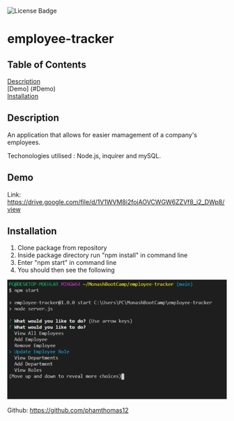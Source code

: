 ![License Badge](https://img.shields.io/badge/License-MIT-BLUE)

# employee-tracker

## Table of Contents
[Description](#Description) <br>
[Demo] (#Demo) <br>
[Installation](#Installation) <br>

## Description
An application that allows for easier mamagement of a company's employees.

Techonologies utilised :  Node.js, inquirer and mySQL.

## Demo
Link: https://drive.google.com/file/d/1V1WVM8i2fojAOVCWGW6ZZVf8_i2_DWp8/view

## Installation

1. Clone package from repository
2. Inside package directory run "npm install" in command line
3. Enter "npm start" in command line
4. You should then see the following
<img src="/assets/employee-tracker-front.PNG">

Github: https://github.com/phamthomas12